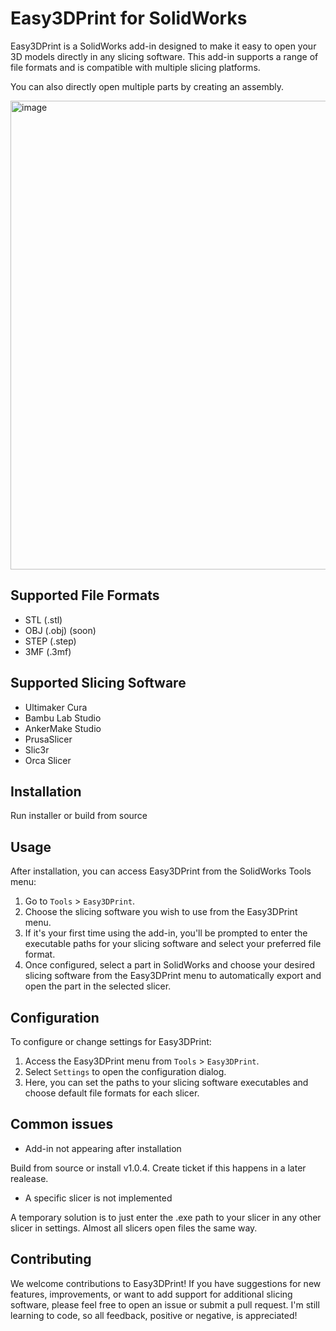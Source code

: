 # Easy3DPrint for SolidWorks

Easy3DPrint is a SolidWorks add-in designed to make it easy to open your 3D models directly in any slicing software. This add-in supports a range of file formats and is compatible with multiple slicing platforms.

You can also directly open multiple parts by creating an assembly.

<img width="750" alt="image" src="https://github.com/SalamiSimon/Easy3DPrint/assets/9504348/cd22afc3-f0ab-463e-bbd6-54b1f4f0ec9f">




## Supported File Formats

- STL (.stl)
- OBJ (.obj) (soon)
- STEP (.step)
- 3MF (.3mf)

## Supported Slicing Software

- Ultimaker Cura
- Bambu Lab Studio
- AnkerMake Studio
- PrusaSlicer
- Slic3r
- Orca Slicer

## Installation

Run installer or build from source

## Usage

After installation, you can access Easy3DPrint from the SolidWorks Tools menu:

1. Go to `Tools` > `Easy3DPrint`.
2. Choose the slicing software you wish to use from the Easy3DPrint menu.
3. If it's your first time using the add-in, you'll be prompted to enter the executable paths for your slicing software and select your preferred file format.
4. Once configured, select a part in SolidWorks and choose your desired slicing software from the Easy3DPrint menu to automatically export and open the part in the selected slicer.

## Configuration

To configure or change settings for Easy3DPrint:

1. Access the Easy3DPrint menu from `Tools` > `Easy3DPrint`.
2. Select `Settings` to open the configuration dialog.
3. Here, you can set the paths to your slicing software executables and choose default file formats for each slicer.

## Common issues
- Add-in not appearing after installation
  
Build from source or install v1.0.4. Create ticket if this happens in a later realease.
- A specific slicer is not implemented
  
A temporary solution is to just enter the .exe path to your slicer in any other slicer in settings. Almost all slicers open files the same way.

## Contributing

We welcome contributions to Easy3DPrint! If you have suggestions for new features, improvements, or want to add support for additional slicing software, please feel free to open an issue or submit a pull request. I'm still learning to code, so all feedback, positive or negative, is appreciated!
